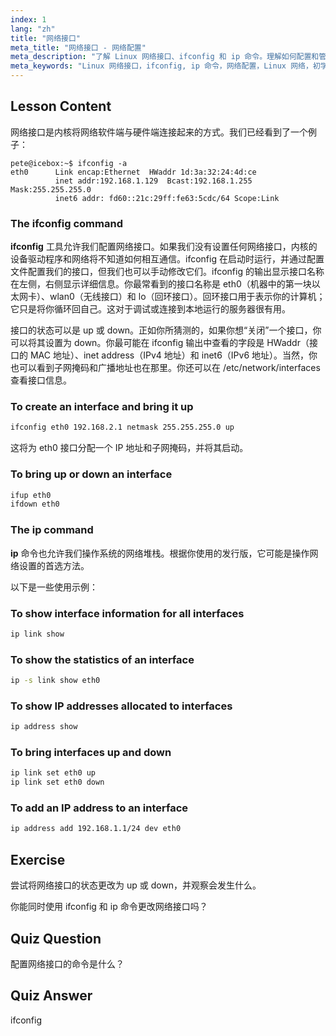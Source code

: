 ```yaml
---
index: 1
lang: "zh"
title: "网络接口"
meta_title: "网络接口 - 网络配置"
meta_description: "了解 Linux 网络接口、ifconfig 和 ip 命令。理解如何配置和管理网络设置。开始你的 Linux 网络之旅！"
meta_keywords: "Linux 网络接口，ifconfig, ip 命令，网络配置，Linux 网络，初学者，教程，指南"
---
```


## Lesson Content

网络接口是内核将网络软件端与硬件端连接起来的方式。我们已经看到了一个例子：

```plaintext
pete@icebox:~$ ifconfig -a
eth0      Link encap:Ethernet  HWaddr 1d:3a:32:24:4d:ce
          inet addr:192.168.1.129  Bcast:192.168.1.255  Mask:255.255.255.0
          inet6 addr: fd60::21c:29ff:fe63:5cdc/64 Scope:Link
```

### The ifconfig command

**ifconfig** 工具允许我们配置网络接口。如果我们没有设置任何网络接口，内核的设备驱动程序和网络将不知道如何相互通信。ifconfig 在启动时运行，并通过配置文件配置我们的接口，但我们也可以手动修改它们。ifconfig 的输出显示接口名称在左侧，右侧显示详细信息。你最常看到的接口名称是 eth0（机器中的第一块以太网卡）、wlan0（无线接口）和 lo（回环接口）。回环接口用于表示你的计算机；它只是将你循环回自己。这对于调试或连接到本地运行的服务器很有用。

接口的状态可以是 up 或 down。正如你所猜测的，如果你想“关闭”一个接口，你可以将其设置为 down。你最可能在 ifconfig 输出中查看的字段是 HWaddr（接口的 MAC 地址）、inet address（IPv4 地址）和 inet6（IPv6 地址）。当然，你也可以看到子网掩码和广播地址也在那里。你还可以在 /etc/network/interfaces 查看接口信息。

### To create an interface and bring it up

```bash
ifconfig eth0 192.168.2.1 netmask 255.255.255.0 up
```

这将为 eth0 接口分配一个 IP 地址和子网掩码，并将其启动。

### To bring up or down an interface

```bash
ifup eth0
ifdown eth0
```

### The ip command

**ip** 命令也允许我们操作系统的网络堆栈。根据你使用的发行版，它可能是操作网络设置的首选方法。

以下是一些使用示例：

### To show interface information for all interfaces

```bash
ip link show
```

### To show the statistics of an interface

```bash
ip -s link show eth0
```

### To show IP addresses allocated to interfaces

```bash
ip address show
```

### To bring interfaces up and down

```bash
ip link set eth0 up
ip link set eth0 down
```

### To add an IP address to an interface

```bash
ip address add 192.168.1.1/24 dev eth0
```

## Exercise

尝试将网络接口的状态更改为 up 或 down，并观察会发生什么。

你能同时使用 ifconfig 和 ip 命令更改网络接口吗？

## Quiz Question

配置网络接口的命令是什么？

## Quiz Answer

ifconfig
